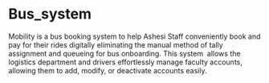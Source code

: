 # Bus_system
Mobility is a bus booking system to help Ashesi Staff conveniently book and pay for their rides digitally eliminating the manual method of tally assignment and queueing for bus onboarding. This system  allows the logistics department and drivers effortlessly manage faculty accounts, allowing them to add, modify, or deactivate accounts easily.
